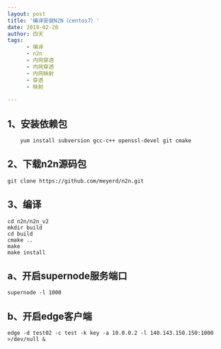 ```yaml
---
layout: post
title: '编译安装N2N（centos7）'
date: 2019-02-20
author: 四天
tags: 
      - 编译
      - n2n
      - 内网穿透	 
      - 内网穿透	
      - 内网映射
      - 穿透
      - 映射
 
---
```


## 1、安装依赖包 ##
```
	yum install subversion gcc-c++ openssl-devel git cmake
```
## 2、下载n2n源码包 ##
```
git clone https://github.com/meyerd/n2n.git
```
## 3、编译 ##
```
cd n2n/n2n_v2  
mkdir build  
cd build  
cmake ..  
make  
make install
```
## a、开启supernode服务端口 ##
```
supernode -l 1000
```
## b、开启edge客户端 ##
```
edge -d test02 -c test -k key -a 10.0.0.2 -l 140.143.150.150:1000 >/dev/null &
```